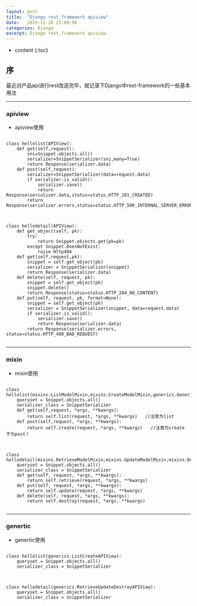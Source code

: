 ```yaml
---
layout: post
title:  "Django rest_framework apiview"
date:   2015-11-28 21:09:56
categories: Django
excerpt: Django rest_framework apiview
---
```


* content
{:toc}


## 序

最近对产品api进行rest改造完毕，就记录下Django中rest-framework的一些基本用法

---

### apiview

 * apiview使用
 <pre><code>
class hellolist(APIView):
    def get(self,request):
        sni=Snippet.objects.all()
        serializer=SnippetSerializer(sni,many=True)
        return Response(serializer.data)
    def post(self,request):
        serializer=SnippetSerializer(data=request.data)
        if serializer.is_valid():
            serializer.save()
            return Response(serializer.data,status=status.HTTP_201_CREATED)
        return Response(serializer.errors,status=status.HTTP_500_INTERNAL_SERVER_ERROR)
 </code></pre>

 <pre><code>
class hellodetail(APIView):
    def get_object(self, pk):
        try:
            return Snippet.objects.get(pk=pk)
        except Snippet.DoesNotExist:
            raise Http404
    def get(self,request,pk):
        snippet = self.get_object(pk)
        serializer = SnippetSerializer(snippet)
        return Response(serializer.data)
    def delete(self, request, pk):
        snippet = self.get_object(pk)
        snippet.delete()
        return Response(status=status.HTTP_204_NO_CONTENT)
    def put(self, request, pk, format=None):
        snippet = self.get_object(pk)
        serializer = SnippetSerializer(snippet, data=request.data)
        if serializer.is_valid():
            serializer.save()
            return Response(serializer.data)
        return Response(serializer.errors, status=status.HTTP_400_BAD_REQUEST)
 </code></pre>

---

### mixin

 * mixin使用
 <pre><code>
class hellolist(mixins.ListModelMixin,mixins.CreateModelMixin,generics.GenericAPIView):
    queryset = Snippet.objects.all()
    serializer_class = SnippetSerializer
    def get(self,request, *args, **kwargs):
        return self.list(request, *args, **kwargs)   //注意为list
    def post(self,request, *args, **kwargs):
        return self.create(request, *args, **kwargs)   //注意为create 不为post！
 </code></pre>

 <pre><code>
class hellodetail(mixins.RetrieveModelMixin,mixins.UpdateModelMixin,mixins.DestroyModelMixin,generics.GenericAPIView):
    queryset = Snippet.objects.all()
    serializer_class = SnippetSerializer
    def get(self, request, *args, **kwargs):
        return self.retrieve(request, *args, **kwargs)
    def put(self, request, *args, **kwargs):
        return self.update(request, *args, **kwargs)
    def delete(self, request, *args, **kwargs):
        return self.destroy(request, *args, **kwargs)
 </code></pre>

---

### genertic

 * genertic使用
 <pre><code>
class hellolist(generics.ListCreateAPIView):
    queryset = Snippet.objects.all()
    serializer_class = SnippetSerializer
 </code></pre>

 <pre><code>
class hellodetail(generics.RetrieveUpdateDestroyAPIView):
    queryset = Snippet.objects.all()
    serializer_class = SnippetSerializer
 </code></pre>